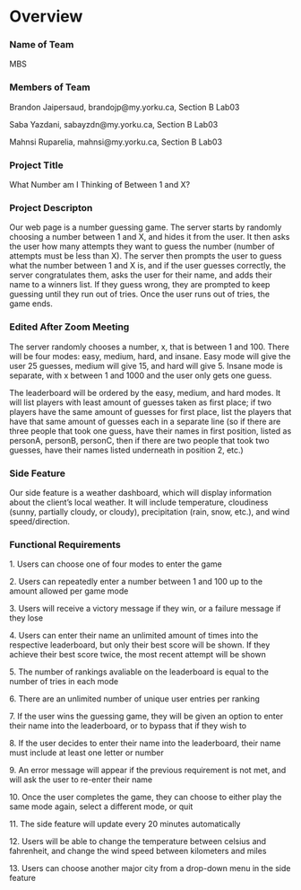 # Overview

### Name of Team
<p>MBS </p>

### Members of Team
<p>Brandon Jaipersaud, brandojp@my.yorku.ca, Section B Lab03 </p>
<p>Saba Yazdani, sabayzdn@my.yorku.ca, Section B Lab03 </p>
<p>Mahnsi Ruparelia, mahnsi@my.yorku.ca, Section B Lab03 </p>

### Project Title
<p>What Number am I Thinking of Between 1 and X? </p>

### Project Descripton
<p>Our web page is a number guessing game. The server starts by randomly choosing a number between 1 and X, and hides it from the user. It then asks the user how many attempts they want to guess the number (number of attempts must be less than X). The server then prompts the user to guess what the number between 1 and X is, and if the user guesses correctly, the server congratulates them, asks the user for their name, and adds their name to a winners list. If they guess wrong, they are prompted to keep guessing until they run out of tries. Once the user runs out of tries, the game ends. </p>

### Edited After Zoom Meeting
<p>The server randomly chooses a number, x, that is between 1 and 100. There will be four modes: easy, medium, hard, and insane. Easy mode will give the user 25 guesses, medium will give 15, and hard will give 5. Insane mode is separate, with x between 1 and 1000 and the user only gets one guess.</p>
<p>The leaderboard will be ordered by the easy, medium, and hard modes. It will list players with least amount of guesses taken as first place; if two players have the same amount of guesses for first place, list the players that have that same amount of guesses each in a separate line (so if there are three people that took one guess, have their names in first position, listed as personA, personB, personC, then if there are two people that took two guesses, have their names listed underneath in position 2, etc.) </p>

### Side Feature
<p> Our side feature is a weather dashboard, which will display information about the client’s local weather. It will include temperature, cloudiness (sunny, partially cloudy, or cloudy), precipitation (rain, snow, etc.), and wind speed/direction. </p>

### Functional Requirements
<p>1. Users can choose one of four modes to enter the game </p>
<p>2. Users can repeatedly enter a number between 1 and 100 up to the amount allowed per game mode </p>
<p>3. Users will receive a victory message if they win, or a failure message if they lose </p>
<p>4. Users can enter their name an unlimited amount of times into the respective leaderboard, but only their best score will be shown. If they achieve their best score twice, the most recent attempt will be shown </p>
<p>5. The number of rankings avaliable on the leaderboard is equal to the number of tries in each mode </p>
<p>6. There are an unlimited number of unique user entries per ranking </p>
<p>7. If the user wins the guessing game, they will be given an option to enter their name into the leaderboard, or to bypass that if they wish to </p>
<p>8. If the user decides to enter their name into the leaderboard, their name must include at least one letter or number </p>
<p>9. An error message will appear if the previous requirement is not met, and will ask the user to re-enter their name </p>
<p>10. Once the user completes the game, they can choose to either play the same mode again, select a different mode, or quit </p>
<p>11. The side feature will update every 20 minutes automatically </p>
<p>12. Users will be able to change the temperature between celsius and fahrenheit, and change the wind speed between kilometers and miles </p>
<p>13. Users can choose another major city from a drop-down menu in the side feature </p>
